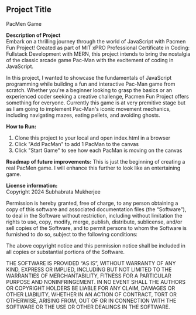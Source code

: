 <h2>Project Title</h2>
PacMen Game

<b>Description of Project</b>
<br>Embark on a thrilling journey through the world of JavaScript with Pacmen Fun Project! Created as part of MIT xPRO Professional Certificate in Coding: Fullstack Development with MERN, this project intends to bring the nostalgia of the classic arcade game Pac-Man with the excitement of coding in JavaScript.

In this project, I wanted to showcase the fundamentals of JavaScript programming while building a fun and interactive Pac-Man game from scratch. Whether you're a beginner looking to grasp the basics or an experienced coder seeking a creative challenge, Pacmen Fun Project offers something for everyone.
Currently this game is at very premitive stage but as I am going to implement Pac-Man's iconic movement mechanics, including navigating mazes, eating pellets, and avoiding ghosts.

<b>How to Run:</b> 
1. Clone this project to your local and open index.html in a browser
2. Click "Add PacMan" to add 1 PacMan to the canvas
3. Click "Start Game" to see how each PacMan is moving on the canvas

<b>Roadmap of future improvements:</b>
This is just the beginning of creating a real PacMen game. I will enhance this further to look like an entertaining game.

<b>License information:</b>
<br>Copyright 2024 Subhabrata Mukherjee

Permission is hereby granted, free of charge, to any person obtaining a copy of this software and associated documentation files (the “Software”), to deal in the Software without restriction, including without limitation the rights to use, copy, modify, merge, publish, distribute, sublicense, and/or sell copies of the Software, and to permit persons to whom the Software is furnished to do so, subject to the following conditions:

The above copyright notice and this permission notice shall be included in all copies or substantial portions of the Software.

THE SOFTWARE IS PROVIDED “AS IS”, WITHOUT WARRANTY OF ANY KIND, EXPRESS OR IMPLIED, INCLUDING BUT NOT LIMITED TO THE WARRANTIES OF MERCHANTABILITY, FITNESS FOR A PARTICULAR PURPOSE AND NONINFRINGEMENT. IN NO EVENT SHALL THE AUTHORS OR COPYRIGHT HOLDERS BE LIABLE FOR ANY CLAIM, DAMAGES OR OTHER LIABILITY, WHETHER IN AN ACTION OF CONTRACT, TORT OR OTHERWISE, ARISING FROM, OUT OF OR IN CONNECTION WITH THE SOFTWARE OR THE USE OR OTHER DEALINGS IN THE SOFTWARE.
